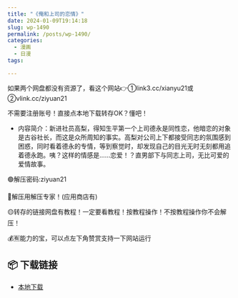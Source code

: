 ```yaml
---
title: "《俺和上司的恋情》"
date: 2024-01-09T19:14:18
slug: wp-1490
permalink: /posts/wp-1490/
categories:
  - 漫画
  - 日漫
tags:

---
```


如果两个网盘都没有资源了，看这个网站👉①link3.cc/xianyu21或②vlink.cc/ziyuan21

不需要注册账号！直接点本地下载转存OK？懂吧！

*   内容简介：新进社员高梨，得知生平第一个上司德永是同性恋，他暗恋的对象是古谷社长，而这是众所周知的事实。高梨对公司上下都接受同志的氛围感到困惑，同时看着德永的专情，等到察觉时，却发现自己的目光无时无刻都用追着德永跑。咦？这样的情感是……恋爱！？直男部下与同志上司，无比可爱的爱情故事。

🟢解压密码:ziyuan21

🔵解压用解压专家！(应用商店有)

🟡转存的链接网盘有教程！一定要看教程！按教程操作！不按教程操作你不会解压！

💰🈶能力的宝，可以点左下角赞赏支持一下网站运行

## 📦 下载链接
- [本地下载](https://blziyuan21.com/pay-download/1490?key=cc0af78bc0&down_id=0)

